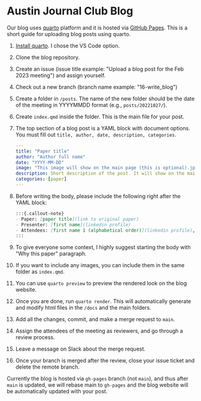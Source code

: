 # Austin Journal Club Blog

Our blog uses [quarto](https://quarto.org/) platform and it is hosted via [GitHub Pages](https://pages.github.com/). This is a short guide for uploading blog posts using quarto.

1. [Install quarto](https://quarto.org/docs/get-started/hello/vscode.html). I chose the VS Code option.
2. Clone the blog repository.
3. Create an issue (issue title example: "Upload a blog post for the Feb 2023 meeting") and assign yourself.
4. Check out a new branch (branch name example: "16-write_blog")
5. Create a folder in `/posts`. The name of the new folder should be the date of the meeting in YYYYMMDD format (e.g., `posts/20221027/`).
6. Create `index.qmd` inside the folder. This is the main file for your post.
7. The top section of a blog post is a YAML block with document options. You must fill out `title, author, date, description, categories`.

    ```yaml
    ---
    title: "Paper title"
    author: "Author full name"
    date: "YYYY-MM-DD"
    image: "This image will show on the main page (this is optional).jpg"
    description: Short description of the post. It will show on the main page.
    categories: [paper]
    ---
    ```

8. Before writing the body, please include the following right after the YAML block:

    ```markdown
    :::{.callout-note}
    - Paper: [paper title](link to original paper)
    - Presenter: [first name](linkedin profile)
    - Attendees: [first name 1 (alphabetical order)](linkedin profile), [first name 2](linkedin profile), ... 
    :::
    ```

9. To give everyone some context, I highly suggest starting the body with "Why this paper" paragraph.
10. If you want to include any images, you can include them in the same folder as `index.qmd`.
11. You can use `quarto preview` to preview the rendered look on the blog website.
12. Once you are done, run `quarto render`. This will automatically generate and modify html files in the `/docs` and the main folders.
13. Add all the changes, commit, and make a merge request to `main`.
14. Assign the attendees of the meeting as reviewers, and go through a review process.
15. Leave a message on Slack about the merge request.
16. Once your branch is merged after the review, close your issue ticket and delete the remote branch.

Currently the blog is hosted via `gh-pages` branch (not `main`), and thus after `main` is updated, we will rebase main to `gh-pages` and the blog website will be automatically updated with your post.

